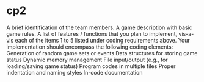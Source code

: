 # cp2
A brief identification of the team members.
A game description with basic game rules.
A list of features / functions that you plan to implement, vis-a-vis each of the items 1 to 5 listed under coding requirements above.
Your implementation should encompass the following coding elements:
Generation of random game sets or events
Data structures for storing game status
Dynamic memory management
File input/output (e.g., for loading/saving game status)
Program codes in multiple files
Proper indentation and naming styles
In-code documentation
